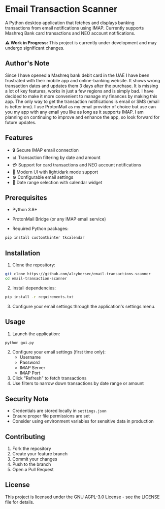 # Email Transaction Scanner

A Python desktop application that fetches and displays banking transactions from email notifications using IMAP. Currently supports Mashreq Bank card transactions and NEO account notifications.

**⚠️ Work in Progress:** This project is currently under development and may undergo significant changes.

## Author's Note

Since I have opened a Mashreq bank debit card in the UAE I have been frustrated with their mobile app and online-banking website. It shows wrong transaction dates and updates them 3 days after the purchase. It is missing a lot of key features, works in just a few regions and is simply bad. I have decided to make it more convenient to manage my finances by making this app. The only way to get the transaction notifications is email or SMS (email is better imo). I use ProtonMail as my email provider of choice but use can you my app with any email you like as long as it supports IMAP.
I am planning on continuing to improve and enhance the app, so look forward for future updates.

## Features

- 🔒 Secure IMAP email connection
- 📊 Transaction filtering by date and amount
- 💳 Support for card transactions and NEO account notifications
- 🎨 Modern UI with light/dark mode support
- ⚙️ Configurable email settings
- 📅 Date range selection with calendar widget

## Prerequisites

- Python 3.8+

- ProtonMail Bridge (or any IMAP email service)

- Required Python packages:

```bash
pip install customtkinter tkcalendar
```

  

## Installation

1. Clone the repository:
```bash
git clone https://github.com/alcybersec/email-transactions-scanner
cd email-transaction-scanner
```
2. Install dependencies:
```bash
pip install -r requirements.txt
```
3. Configure your email settings through the application's settings menu.

## Usage

1. Launch the application:
```bash
python gui.py
```
2. Configure your email settings (first time only):
    - Username
    - Password
	- IMAP Server
    - IMAP Port
3. Click "Refresh" to fetch transactions
4. Use filters to narrow down transactions by date range or amount

## Security Note

- Credentials are stored locally in ```settings.json```
- Ensure proper file permissions are set
- Consider using environment variables for sensitive data in production

## Contributing

1. Fork the repository
2. Create your feature branch
3. Commit your changes
4. Push to the branch
5. Open a Pull Request

## License
This project is licensed under the GNU AGPL-3.0 License - see the LICENSE file for details.
